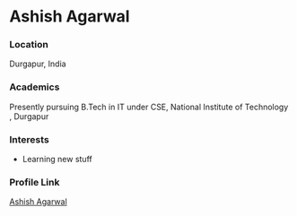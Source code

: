 # Ashish Agarwal

### Location

Durgapur, India

### Academics

Presently pursuing B.Tech in IT under CSE, National Institute of Technology , Durgapur

### Interests

- Learning new stuff

### Profile Link

[Ashish Agarwal](https://github.com/ashuag007)
